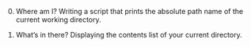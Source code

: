 0. Where am I?
Writing a script that prints the absolute path name of the current working directory.

1. What’s in there?
Displaying the contents list of your current directory.
